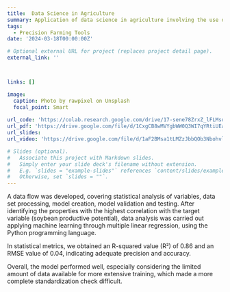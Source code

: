 ```yaml
---
title:  Data Science in Agriculture
summary: Application of data science in agriculture involving the use of data analysis, machine learning and statistics techniques. 
tags:
  - Precision Farming Tools
date: '2024-03-18T00:00:00Z'

# Optional external URL for project (replaces project detail page).
external_link: ''



links: []

image:
  caption: Photo by rawpixel on Unsplash
  focal_point: Smart
  
url_code: 'https://colab.research.google.com/drive/17-sene78ZrxZ_lFLMsq_28x7QsPjGH_S?usp=sharing'
url_pdf: 'https://drive.google.com/file/d/1CxgCB8wMVYgbWW0Q3WI7qYRtiUEaI05g/view?usp=sharing'
url_slides: 
url_video: 'https://drive.google.com/file/d/1aF2BMsa1tLMZzJbbQOb3NbohvlevuvPN/view?usp=sharing'

# Slides (optional).
#   Associate this project with Markdown slides.
#   Simply enter your slide deck's filename without extension.
#   E.g. `slides = "example-slides"` references `content/slides/example-slides.md`.
#   Otherwise, set `slides = ""`.
---
```


A data flow was developed, covering statistical analysis of variables, data set processing, model creation, model validation and testing. After identifying the properties with the highest correlation with the target variable (soybean productive potential), data analysis was carried out applying machine learning through multiple linear regression, using the Python programming language.

In statistical metrics, we obtained an R-squared value (R²) of 0.86 and an RMSE value of 0.04, indicating adequate precision and accuracy.

Overall, the model performed well, especially considering the limited amount of data available for more extensive training, which made a more complete standardization check difficult.
